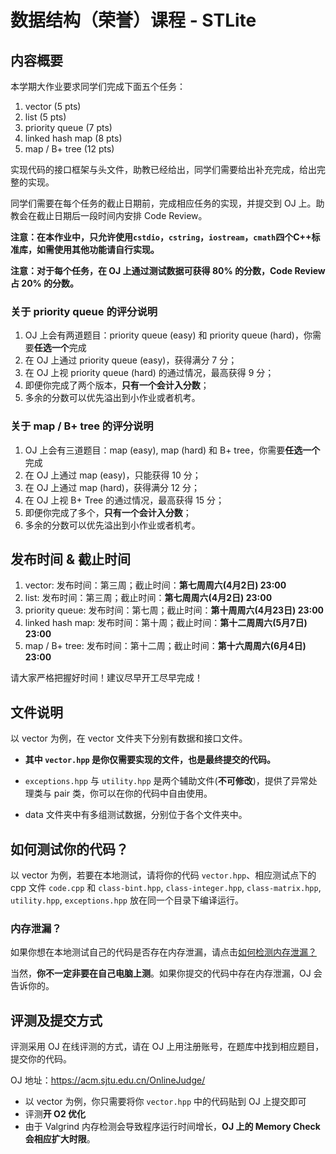 # 数据结构（荣誉）课程 - STLite

## 内容概要

本学期大作业要求同学们完成下面五个任务：

1. vector (5 pts)
2. list (5 pts)
2. priority queue (7 pts)
2. linked hash map (8 pts)
3. map / B+ tree (12 pts)

实现代码的接口框架与头文件，助教已经给出，同学们需要给出补充完成，给出完整的实现。

同学们需要在每个任务的截止日期前，完成相应任务的实现，并提交到 OJ 上。助教会在截止日期后一段时间内安排 Code Review。

**注意：在本作业中，只允许使用`cstdio`，`cstring`，`iostream`，`cmath`四个C++标准库，如需使用其他功能请自行实现。**

**注意：对于每个任务，在 OJ 上通过测试数据可获得 80% 的分数，Code Review 占 20% 的分数。**

### 关于 priority queue 的评分说明

1. OJ 上会有两道题目：priority queue (easy) 和 priority queue (hard)，你需要**任选一个**完成
1. 在 OJ 上通过 priority queue (easy)，获得满分 7 分；
1. 在 OJ 上视 priority queue (hard) 的通过情况，最高获得 9 分；
2. 即便你完成了两个版本，**只有一个会计入分数**；
3. 多余的分数可以优先溢出到小作业或者机考。

### 关于 map / B+ tree 的评分说明

1. OJ 上会有三道题目：map (easy), map (hard) 和 B+ tree，你需要**任选一个**完成
3. 在 OJ 上通过 map (easy)，只能获得 10 分；
4. 在 OJ 上通过 map (hard)，获得满分 12 分；
5. 在 OJ 上视 B+ Tree 的通过情况，最高获得 15 分；
6. 即便你完成了多个，**只有一个会计入分数**；
7. 多余的分数可以优先溢出到小作业或者机考。


## 发布时间 & 截止时间

1. vector: 发布时间：第三周；截止时间：**第七周周六(4月2日)  23:00**
1. list: 发布时间：第三周；截止时间：**第七周周六(4月2日) 23:00**
1. priority queue: 发布时间：第七周；截止时间：**第十周周六(4月23日) 23:00**
1. linked hash map: 发布时间：第十周；截止时间：**第十二周周六(5月7日) 23:00**
1. map / B+ tree: 发布时间：第十二周；截止时间：**第十六周周六(6月4日) 23:00**

请大家严格把握好时间！建议尽早开工尽早完成！

## 文件说明

以 vector 为例，在 vector 文件夹下分别有数据和接口文件。

* **其中 `vector.hpp` 是你仅需要实现的文件，也是最终提交的代码。**

* `exceptions.hpp` 与 `utility.hpp` 是两个辅助文件(**不可修改**)，提供了异常处理类与 pair 类，你可以在你的代码中自由使用。
* data 文件夹中有多组测试数据，分别位于各个文件夹中。

## 如何测试你的代码？

以 vector 为例，若要在本地测试，请将你的代码 `vector.hpp`、相应测试点下的 cpp 文件 `code.cpp`  和 `class-bint.hpp`, `class-integer.hpp`, `class-matrix.hpp`, `utility.hpp`, `exceptions.hpp` 放在同一个目录下编译运行。

### 内存泄漏？

如果你想在本地测试自己的代码是否存在内存泄漏，请点击[如何检测内存泄漏？](./tutorials/detect-memory-leak/detect-memory-leak.md)

当然，**你不一定非要在自己电脑上测**。如果你提交的代码中存在内存泄漏，OJ 会告诉你的。

## 评测及提交方式

评测采用 OJ 在线评测的方式，请在 OJ 上用注册账号，在题库中找到相应题目，提交你的代码。

OJ 地址：https://acm.sjtu.edu.cn/OnlineJudge/

* 以 vector 为例，你只需要将你 `vector.hpp` 中的代码贴到 OJ 上提交即可
* 评测**开 O2 优化**
* 由于 Valgrind 内存检测会导致程序运行时间增长，**OJ 上的 Memory Check 会相应扩大时限**。

